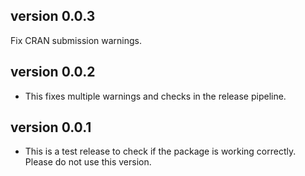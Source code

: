 ## version 0.0.3

Fix CRAN submission warnings.

## version 0.0.2

- This fixes multiple warnings and checks in the release pipeline.

## version 0.0.1

- This is a test release to check if the package is working correctly. Please do not use this version.